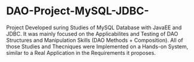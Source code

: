 # DAO-Project-MySQL-JDBC-
Project Developed suring Studies of MySQL Database with JavaEE and JDBC. It was mainly focused on the Applicabilites and Testing of DAO Structures and Manipulation Skills (DAO Methods + Composition). All of those Studies and Thecniques were Implemented on a Hands-on System, similar to a Real Application in the Requirements it proposes.
